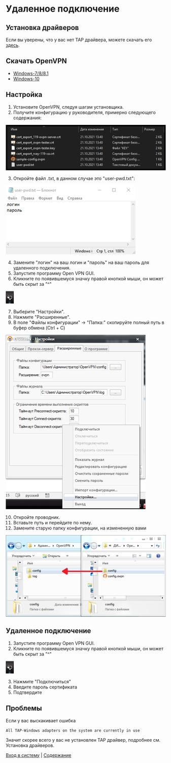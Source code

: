 # Удаленное подключение

## Установка драйверов

Если вы уверены, что у вас нет TAP драйвера, можете скачать его [здесь](https://github.com/Alexxx180/Wisdom/blob/master/Instruction/Remote/Tap-driver.exe).

## Скачать OpenVPN

- [Windows-7/8/8.1](https://github.com/Alexxx180/Wisdom/blob/master/Instruction/Remote/openvpn-Win7.exe)
- [Windows-10](https://github.com/Alexxx180/Wisdom/blob/master/Instruction/Remote/openvpn-Win10.exe)

## Настройка

1. Установите OpenVPN, следуя шагам установщика.
2. Получите конфигурацию у руководителя, примерно следующего содержания:

![Конфигурация](https://github.com/Alexxx180/Wisdom/blob/master/Instruction/Remote/Images/Config-sample.png)

3. Откройте файл .txt, в данном случае это "user-pwd.txt":

![Файл с учетными данными](https://github.com/Alexxx180/Wisdom/blob/master/Instruction/Remote/Images/Login-sample.png)

4. Замените "логин" на ваш логин и "пароль" на ваш пароль для удаленного подключения.
5. Запустите программу Open VPN GUI.
6. Кликните по появившемуся значку правой кнопкой мыши, он может быть скрыт за "^"

![Иконка "Монитор с замочком"](https://github.com/Alexxx180/Wisdom/blob/master/Instruction/Remote/Images/OpenVPN-icon.PNG)

7. Выберите "Настройки".
8. Нажмите "Расширенные".
9. В поле "Файлы конфигурации" -> "Папка:" скопируйте полный путь в буфер обмена (Ctrl + C)

![Настройки](https://github.com/Alexxx180/Wisdom/blob/master/Instruction/Remote/Images/Settings-sample.png)

10. Откройте проводник.
11. Вставьте путь и перейдите по нему.
12. Замените старую папку конфигурации, на измененную вами

![Пример замены конфигурации](https://github.com/Alexxx180/Wisdom/blob/master/Instruction/Remote/Images/Replace-sample.png)

## Удаленное подключение

1. Запустите программу Open VPN GUI.
2. Кликните по появившемуся значку правой кнопкой мыши, он может быть скрыт за "^"

![Иконка "Монитор с замочком"](https://github.com/Alexxx180/Wisdom/blob/master/Instruction/Remote/Images/OpenVPN-icon.PNG)

3. Нажмите "Подключиться"
4. Введите пароль сертификата
5. Подтвердите

## Проблемы

Если у вас выскакивает ошибка
```
All TAP-Windows adapters on the system are currently in use
```
Значит скорее всего у вас не установлен TAP драйвер, подробнее см. Установка драйверов.


[Вход в систему](https://github.com/Alexxx180/Wisdom/blob/master/Instruction/Configuration.md) |
[Содержание](https://github.com/Alexxx180/Wisdom/blob/master/Instruction/Contents.md)
